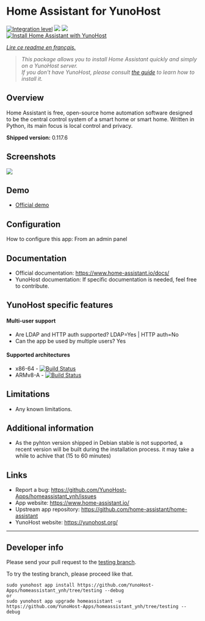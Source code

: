 # Home Assistant for YunoHost

[![Integration level](https://dash.yunohost.org/integration/homeassistant.svg)](https://dash.yunohost.org/appci/app/homeassistant) ![](https://ci-apps.yunohost.org/ci/badges/homeassistant.status.svg) ![](https://ci-apps.yunohost.org/ci/badges/homeassistant.maintain.svg)  
[![Install Home Assistant with YunoHost](https://install-app.yunohost.org/install-with-yunohost.png)](https://install-app.yunohost.org/?app=homeassistant)

*[Lire ce readme en français.](./README_fr.md)*

> *This package allows you to install Home Assistant quickly and simply on a YunoHost server.  
If you don't have YunoHost, please consult [the guide](https://yunohost.org/#/install) to learn how to install it.*

## Overview
Home Assistant is free, open-source home automation software designed to be the central control system of a smart home or smart home. Written in Python, its main focus is local control and privacy.

**Shipped version:** 0.117.6

## Screenshots

![](https://camo.githubusercontent.com/24b8190f22f6e4277778a4f30a61fce1dd5e95169e6ce149408bbc4a0b9eb0dc/68747470733a2f2f7261772e6769746875622e636f6d2f686f6d652d617373697374616e742f686f6d652d617373697374616e742f6d61737465722f646f63732f73637265656e73686f74732e706e67)

## Demo

* [Official demo](https://demo.home-assistant.io/)

## Configuration

How to configure this app: From an admin panel

## Documentation

 * Official documentation: https://www.home-assistant.io/docs/
 * YunoHost documentation: If specific documentation is needed, feel free to contribute.

## YunoHost specific features

#### Multi-user support

* Are LDAP and HTTP auth supported? LDAP=Yes | HTTP auth=No
* Can the app be used by multiple users? Yes

#### Supported architectures

* x86-64 - [![Build Status](https://ci-apps.yunohost.org/ci/logs/homeassistant%20%28Apps%29.svg)](https://ci-apps.yunohost.org/ci/apps/homeassistant/)
* ARMv8-A - [![Build Status](https://ci-apps-arm.yunohost.org/ci/logs/homeassistant%20%28Apps%29.svg)](https://ci-apps-arm.yunohost.org/ci/apps/homeassistant/)

## Limitations

* Any known limitations.

## Additional information

* As the pyhton version shipped in Debian stable is not supported, a recent version will be built during the installation process. it may take a while to achive that (15 to 60 minutes)

## Links

 * Report a bug: https://github.com/YunoHost-Apps/homeassistant_ynh/issues
 * App website: https://www.home-assistant.io/
 * Upstream app repository: https://github.com/home-assistant/home-assistant
 * YunoHost website: https://yunohost.org/

---

## Developer info

Please send your pull request to the [testing branch](https://github.com/YunoHost-Apps/homeassistant_ynh/tree/testing).

To try the testing branch, please proceed like that.
```
sudo yunohost app install https://github.com/YunoHost-Apps/homeassistant_ynh/tree/testing --debug
or
sudo yunohost app upgrade homeassistant -u https://github.com/YunoHost-Apps/homeassistant_ynh/tree/testing --debug
```
